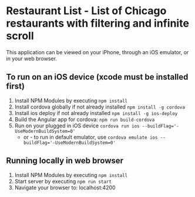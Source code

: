 # Restaurant List - List of Chicago restaurants with filtering and infinite scroll
This application can be viewed on your iPhone, through an iOS emulator, or in your web browser.

## To run on an iOS device (xcode must be installed first)
1.  Install NPM Modules by executing `npm install`
2.  Install cordova globally if not already installed `npm install -g cordova`
3.  Install ios deploy if not already installed `npm install -g ios-deploy`
4.  Build the Angular app for cordova: `npm run build-cordova`
5.  Run on your plugged in iOS device `cordova run ios --buildFlag='-UseModernBuildSystem=0'`
    - or - to run in default emulator, use `cordova emulate ios --buildFlag='-UseModernBuildSystem=0'`

## Running locally in web browser
1.  Install NPM Modules by executing `npm install`
2.  Start server by executing `npm run start`
3.  Navigate your browser to: localhost:4200